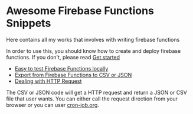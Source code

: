 # Awesome Firebase Functions Snippets

Here contains all my works that involves with writing firebase functions

In order to use this, you should know how to create and deploy firebase functions. If you don't, please read [Get started](https://firebase.google.com/docs/functions/get-started)

- [Easy to test Firebase Functions locally](https://github.com/dalenguyen/firebase-functions-snippets/blob/master/local-test-easy.js)
- [Export from Firebase Functions to CSV or JSON](https://github.com/dalenguyen/firebase-functions-snippets/blob/master/csv-json-export.js)
- [Dealing with HTTP Request](https://github.com/dalenguyen/firebase-functions-snippets/blob/master/http-request.js)

The CSV or JSON code will get a HTTP request and return a JSON or CSV file that user wants. You can either call the request direction from your browser or you can user [cron-job.org](https://cron-job.org/en/members/jobs/details/?jobid=919859).
